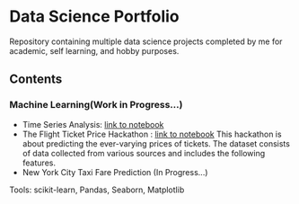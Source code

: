 # Data Science Portfolio #
Repository containing multiple data science projects completed by me for academic, self learning, and hobby purposes.

## Contents
### Machine Learning(Work in Progress...)
* Time Series Analysis: [link to notebook](https://github.com/tabers77/Machine-Learning-Projects/blob/main/Time%20Series/pipeline-test-v-1-0-ts.ipynb)
* The Flight Ticket Price Hackathon : [link to notebook](https://github.com/tabers77/Machine-Learning-Projects/blob/main/Flight%20Ticket%20Price%20Hackathon/flight-price-prediction.ipynb) This hackathon is about predicting the ever-varying prices of tickets. The dataset consists of data collected from various sources and includes the following features.
* New York City Taxi Fare Prediction (In Progress...)

Tools: scikit-learn, Pandas, Seaborn, Matplotlib
